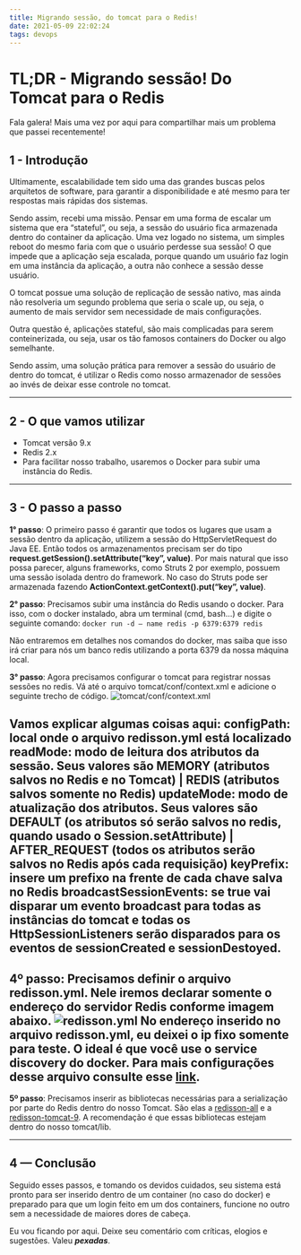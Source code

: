 ```yaml
---
title: Migrando sessão, do tomcat para o Redis!
date: 2021-05-09 22:02:24
tags: devops
---
```


# TL;DR - Migrando sessão! Do Tomcat para o Redis

Fala galera! Mais uma vez por aqui para compartilhar mais um problema que passei recentemente!

## 1 - Introdução
Ultimamente, escalabilidade tem sido uma das grandes buscas pelos arquitetos de software, para garantir a disponibilidade e até mesmo para ter respostas mais rápidas dos sistemas.

Sendo assim, recebi uma missão. Pensar em uma forma de escalar um sistema que era “stateful”, ou seja, a sessão do usuário fica armazenada dentro do container da aplicação. Uma vez logado no sistema, um simples reboot do mesmo faria com que o usuário perdesse sua sessão! O que impede que a aplicação seja escalada, porque quando um usuário faz login em uma instância da aplicação, a outra não conhece a sessão desse usuário.

O tomcat possue uma solução de replicação de sessão nativo, mas ainda não resolveria um segundo problema que seria o scale up, ou seja, o aumento de mais servidor sem necessidade de mais configurações.

Outra questão é, aplicações stateful, são mais complicadas para serem conteinerizada, ou seja, usar os tão famosos containers do Docker ou algo semelhante.

Sendo assim, uma solução prática para remover a sessão do usuário de dentro do tomcat, é utilizar o Redis como nosso armazenador de sessões ao invés de deixar esse controle no tomcat.

---

## 2 - O que vamos utilizar
* Tomcat versão 9.x
* Redis 2.x
* Para facilitar nosso trabalho, usaremos o Docker para subir uma instância do Redis.

---

## 3 - O passo a passo
**1° passo**: O primeiro passo é garantir que todos os lugares que usam a sessão dentro da aplicação, 
utilizem a sessão do HttpServletRequest do Java EE. Então todos os armazenamentos precisam ser do tipo 
**request.getSession().setAttribute(“key”, value)**. Por mais natural que isso possa parecer, alguns frameworks, 
como Struts 2 por exemplo, possuem uma sessão isolada dentro do framework. No caso do Struts pode ser armazenada fazendo **ActionContext.getContext().put(“key”, value)**.

**2° passo**: Precisamos subir uma instância do Redis usando o docker. Para isso, com o docker instalado, 
abra um terminal (cmd, bash…) e digite o seguinte comando: 
`docker run -d — name redis -p 6379:6379 redis`

Não entraremos em detalhes nos comandos do docker, mas saiba que isso irá criar para nós um banco redis utilizando a porta 6379 da nossa máquina local.

**3° passo**: Agora precisamos configurar o tomcat para registrar nossas sessões no redis. Vá até o arquivo tomcat/conf/context.xml e adicione o seguinte trecho de código.
![tomcat/conf/context.xml](https://miro.medium.com/max/1400/1*3sljfHyOl3Ta42FSNbsUCQ.png)

Vamos explicar algumas coisas aqui:
**configPath**: local onde o arquivo redisson.yml está localizado
**readMode**: modo de leitura dos atributos da sessão. Seus valores são **MEMORY** (atributos salvos no Redis e no Tomcat) | **REDIS** (atributos salvos somente no Redis)
**updateMode**: modo de atualização dos atributos. Seus valores são **DEFAULT** (os atributos só serão salvos no redis, quando usado o Session.setAttribute) | **AFTER_REQUEST** (todos os atributos serão salvos no Redis após cada requisição)
**keyPrefix**: insere um prefixo na frente de cada chave salva no Redis
**broadcastSessionEvents**: se true vai disparar um evento broadcast para todas as instâncias do tomcat e todas os HttpSessionListeners serão disparados para os eventos de sessionCreated e sessionDestoyed.
---

**4º passo**: Precisamos definir o arquivo redisson.yml. Nele iremos declarar somente o endereço do servidor Redis conforme imagem abaixo.
![redisson.yml](https://miro.medium.com/max/1168/1*_v_3TU6xNumtj84D9WV_pg.png)
No endereço inserido no arquivo **redisson.yml**, eu deixei o ip fixo somente para teste. O ideal é que você use o service discovery do docker. Para mais configurações desse arquivo consulte esse [link](https://github.com/redisson/redisson/wiki/2.-Configuration).
---

**5º passo**: Precisamos inserir as bibliotecas necessárias para a serialização por parte do Redis dentro do nosso Tomcat. São elas a [redisson-all](https://mvnrepository.com/artifact/org.redisson/redisson) e a [redisson-tomcat-9](https://mvnrepository.com/artifact/org.redisson/redisson-tomcat-9). A recomendação é que essas bibliotecas estejam dentro do nosso tomcat/lib.

---
## 4 — Conclusão
Seguido esses passos, e tomando os devidos cuidados, seu sistema está pronto para ser inserido dentro de um container (no caso do docker) e preparado para que um login feito em um dos containers, funcione no outro sem a necessidade de maiores dores de cabeça.

Eu vou ficando por aqui. Deixe seu comentário com críticas, elogios e sugestões. Valeu **_pexadas_**.